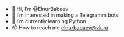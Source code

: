 - 👋 Hi, I’m @ElnurBabaev
- 👀 I’m interested in making a Telegramm bots
- 🌱 I’m currently learning Python
- 📫 How to reach me elnurbabaev@vk.ru

<!---
ElnurBabaev/ElnurBabaev is a ✨ special ✨ repository because its `README.md` (this file) appears on your GitHub profile.
You can click the Preview link to take a look at your changes.
--->
